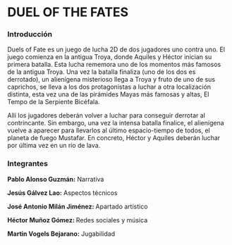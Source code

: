 <h1>DUEL OF THE FATES</h1>

<h3>Introducción</h3>
<p>Duels of Fate es un juego de lucha 2D de dos jugadores uno contra uno.  El juego comienza en la antigua Troya, donde Aquiles y Héctor inician su primera batalla. Esta lucha rememora uno de los momentos más famosos de la antigua Troya. Una vez la batalla finaliza (uno de los dos es derrotado), un alienígena misterioso llega a Troya y fruto de uno de sus caprichos, se lleva a los dos protagonistas a luchar a otra localización distinta, esta vez una de las pirámides Mayas más famosas y altas, El Tempo de la Serpiente Bicéfala.</p>

<p>Allí los jugadores deberán volver a luchar para conseguir derrotar al contrincante. Sin embargo, una vez la intensa batalla finalice, el alienígena vuelve a aparecer para llevarlos al último espacio-tiempo de todos, el planeta de fuego Mustafar. En concreto, Héctor y Aquiles deberán luchar por última vez en un río de lava.</p>

<h3>Integrantes</h3>
<p><b>Pablo Alonso Guzmán:</b> Narrativa</p>
<p><b>Jesús Gálvez Lao:</b> Aspectos técnicos</p>
<p><b>José Antonio Milán Jiménez: </b>Apartado artístico</p>
<p><strong>Héctor Muñoz Gómez: </strong>Redes sociales y música</p>
<p><b>Martin Vogels Bejarano:</b> Jugabilidad</p>
